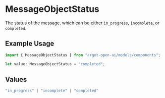 # MessageObjectStatus

The status of the message, which can be either `in_progress`, `incomplete`, or `completed`.

## Example Usage

```typescript
import { MessageObjectStatus } from "argot-open-ai/models/components";

let value: MessageObjectStatus = "completed";
```

## Values

```typescript
"in_progress" | "incomplete" | "completed"
```